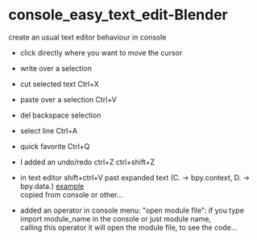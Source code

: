 # console_easy_text_edit-Blender
create an usual text editor behaviour in console

* click directly where you want to move the cursor 
* write over a selection 
* cut selected text Ctrl+X 
* paste over a selection Ctrl+V 
* del backspace selection 
* select line Ctrl+A  
* quick favorite Ctrl+Q  
* I added an undo/redo ctrl+Z ctrl+shift+Z 

* in text editor shift+ctrl+V past expanded text (C. -> bpy.context, D. -> bpy.data.)   [example](https://youtu.be/rk0CvmmCsng)  
  copied from console or other...
  
* added an operator in console menu: "open module file":
if you type import module_name in the console or just module name,  
calling this operator it will open the module file, to see the code...
